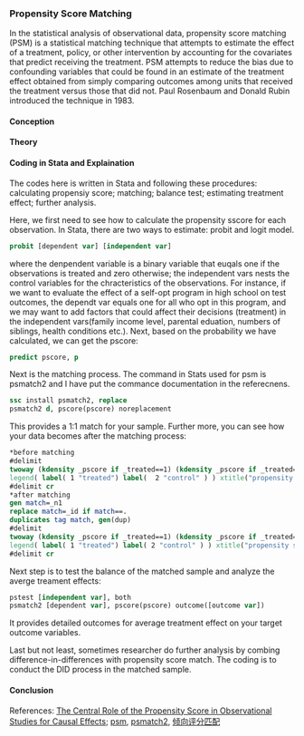 ### Propensity Score Matching

In the statistical analysis of observational data, propensity score matching (PSM) is a statistical matching technique that attempts to estimate the effect of a treatment, policy, or other intervention by accounting for the covariates that predict receiving the treatment. PSM attempts to reduce the bias due to confounding variables that could be found in an estimate of the treatment effect obtained from simply comparing outcomes among units that received the treatment versus those that did not. Paul Rosenbaum and Donald Rubin introduced the technique in 1983.

#### Conception

#### Theory

#### Coding in Stata and Explaination
The codes here is written in Stata and following these procedures: calculating propensiy score; matching; balance test; estimating treatment effect; further analysis.

Here, we first need to see how to calculate the propensity sscore for each observation. In Stata, there are two ways to estimate: probit and logit model. 
```stata
probit [dependent var] [independent var]
```
where the denpendent variable is a binary variable that euqals one if the observations is treated and zero otherwise; the independent vars nests the control variables for the chracteristics of the observations. For instance, if we want to evaluate the effect of a self-opt program in high school on test outcomes, the dependt var equals one for all who opt in this program, and we may want to add factors that could affect their decisions (treatment) in the independent vars(family income level, parental eduation, numbers of siblings, health conditions etc.). Next, based on the probability we have calculated, we can get the pscore:
```stata
predict pscore, p
```

Next is the matching process. The command in Stats used for psm is psmatch2 and I have put the commance documentation in the referecnens.
```stata
ssc install psmatch2, replace
psmatch2 d, pscore(pscore) noreplacement
```
This provides a 1:1 match for your sample. Further more, you can see how your data becomes after the matching process:
```stata
*before matching
#delimit
twoway (kdensity _pscore if _treated==1) (kdensity _pscore if _treated==0, lpattern(dash)), 
legend( label( 1 "treated") label(  2 "control" ) ) xtitle("propensity score");
#delimit cr
*after matching
gen match=_n1 
replace match=_id if match==. 
duplicates tag match, gen(dup) 
#delimit
twoway (kdensity _pscore if _treated==1) (kdensity _pscore if _treated==0 & dup>0, lpattern(dash)),
legend( label( 1 "treated") label( 2 "control" ) ) xtitle("propensity score");
#delimit cr
```

Next step is to test the balance of the matched sample and analyze the averge treament effects:
``` stata
pstest [independent var], both
psmatch2 [dependent var], pscore(pscore) outcome([outcome var]) 
```
It provides detailed outcomes for average treatment effect on your target outcome variables.

Last but not least, sometimes researcher do further analysis by combing difference-in-differences with propensity score match. The coding is to conduct the DID process in the matched sample. 

#### Conclusion

References: [The Central Role of the Propensity Score in Observational Studies for Causal Effects](https://www.jstor.org/stable/2335942?seq=1#metadata_info_tab_contents);
[psm](https://en.wikipedia.org/wiki/Propensity_score_matching), 
[psmatch2](http://repec.org/bocode/p/psmatch2.html), 
[倾向评分匹配](https://baike.baidu.com/item/%E5%80%BE%E5%90%91%E8%AF%84%E5%88%86%E5%8C%B9%E9%85%8D)

